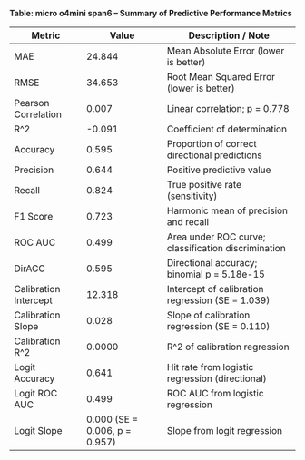 **Table: micro o4mini span6 – Summary of Predictive Performance Metrics**

| Metric                | Value                         | Description / Note                                  |
| --------------------- | ----------------------------- | --------------------------------------------------- |
| MAE                   | 24.844                        | Mean Absolute Error (lower is better)               |
| RMSE                  | 34.653                        | Root Mean Squared Error (lower is better)           |
| Pearson Correlation   | 0.007                         | Linear correlation; p = 0.778                       |
| R^2                   | -0.091                        | Coefficient of determination                        |
| Accuracy              | 0.595                         | Proportion of correct directional predictions       |
| Precision             | 0.644                         | Positive predictive value                           |
| Recall                | 0.824                         | True positive rate (sensitivity)                    |
| F1 Score              | 0.723                         | Harmonic mean of precision and recall               |
| ROC AUC               | 0.499                         | Area under ROC curve; classification discrimination |
| DirACC                | 0.595                         | Directional accuracy; binomial p = 5.18e-15         |
| Calibration Intercept | 12.318                        | Intercept of calibration regression (SE = 1.039)    |
| Calibration Slope     | 0.028                         | Slope of calibration regression (SE = 0.110)        |
| Calibration R^2       | 0.0000                        | R^2 of calibration regression                       |
| Logit Accuracy        | 0.641                         | Hit rate from logistic regression (directional)     |
| Logit ROC AUC         | 0.499                         | ROC AUC from logistic regression                    |
| Logit Slope           | 0.000 (SE = 0.006, p = 0.957) | Slope from logit regression                         |